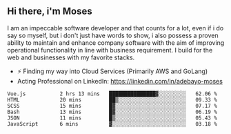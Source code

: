 ## Hi there, i'm Moses

I am an impeccable software developer and that counts for a lot, even if i do say so myself, but i don't just have words to show, i also possess a proven ability to maintain and enhance company software with the aim of improving operational functionality in line with business requirement. I build for the web and businesses with my favorite stacks.
- ⚡ Finding my way into Cloud Services (Primarily AWS and GoLang)
- Acting Professional on LinkedIn: https://linkedin.com/in/adebayo-moses

<!--START_SECTION:waka-->

```text
Vue.js           2 hrs 13 mins   ███████████████▓░░░░░░░░░   62.06 %
HTML             20 mins         ██▒░░░░░░░░░░░░░░░░░░░░░░   09.33 %
SCSS             15 mins         █▓░░░░░░░░░░░░░░░░░░░░░░░   07.17 %
Bash             13 mins         █▓░░░░░░░░░░░░░░░░░░░░░░░   06.19 %
JSON             11 mins         █▒░░░░░░░░░░░░░░░░░░░░░░░   05.43 %
JavaScript       6 mins          ▓░░░░░░░░░░░░░░░░░░░░░░░░   03.18 %
```

<!--END_SECTION:waka-->
